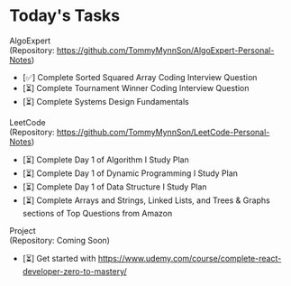 # Today's Tasks

AlgoExpert
<br/>
(Repository: https://github.com/TommyMynnSon/AlgoExpert-Personal-Notes)
- [:white_check_mark:] Complete Sorted Squared Array Coding Interview Question
- [:hourglass_flowing_sand:] Complete Tournament Winner Coding Interview Question
- [:hourglass_flowing_sand:] Complete Systems Design Fundamentals

LeetCode
<br/>
(Repository: https://github.com/TommyMynnSon/LeetCode-Personal-Notes)
- [:hourglass_flowing_sand:] Complete Day 1 of Algorithm I Study Plan
- [:hourglass_flowing_sand:] Complete Day 1 of Dynamic Programming I Study Plan
- [:hourglass_flowing_sand:] Complete Day 1 of Data Structure I Study Plan
- [:hourglass_flowing_sand:] Complete Arrays and Strings, Linked Lists, and Trees & Graphs sections of Top Questions from Amazon

Project
<br/>
(Repository: Coming Soon)
- [:hourglass_flowing_sand:] Get started with https://www.udemy.com/course/complete-react-developer-zero-to-mastery/
